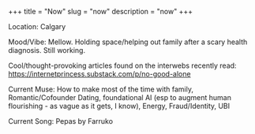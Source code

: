 +++
title = "Now"
slug = "now"
description = "now"
+++

Location: Calgary

Mood/Vibe: Mellow. Holding space/helping out family after a scary health diagnosis. Still working. 

Cool/thought-provoking articles found on the interwebs recently read: https://internetprincess.substack.com/p/no-good-alone

Current Muse: How to make most of the time with family, Romantic/Cofounder Dating, foundational AI (esp to augment human flourishing - as vague as it gets, I know), Energy, Fraud/Identity, UBI

Current Song: Pepas by Farruko